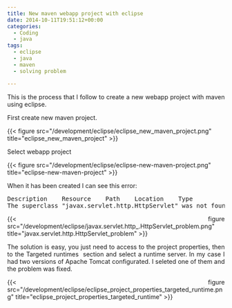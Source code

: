 ```yaml
---
title: New maven webapp project with eclipse
date: 2014-10-11T19:51:12+00:00
categories:
  - Coding
  - java
tags:
  - eclipse
  - java
  - maven
  - solving problem

---
```

<p style="text-align: justify">
  This is the process that I follow to create a new webapp project with maven using eclipse.
</p>

First create new maven project.

{{< figure src="/development/eclipse/eclipse_new_maven_project.png" title="eclipse_new_maven_project" >}}

Select webapp project

{{< figure src="/development/eclipse/eclipse-new-maven-project.png" title="eclipse-new-maven-project" >}}

When it has been created I can see this error:

<pre class="lang:java decode:true">Description    Resource    Path    Location    Type
The superclass "javax.servlet.http.HttpServlet" was not found on the Java Build Path    index.jsp    /jsf-primefaces-demo/src/main/webapp    line 1    JSP Problem</pre>

<p style="text-align: justify">
    {{< figure src="/development/eclipse/javax.servlet.http_.HttpServlet_problem.png" title="javax.servlet.http.HttpServlet_problem" >}}
</p>

<p style="text-align: justify">
  The solution is easy, you just need to access to the project properties, then to the <span class="lang:default highlight:0 decode:true  crayon-inline ">Targeted runtimes</span>  section and select a runtime server. In my case I had two versions of Apache Tomcat configurated. I seleted one of them and the problem was fixed.
</p>

<p style="text-align: justify">
    {{< figure src="/development/eclipse/eclipse_project_properties_targeted_runtime.png" title="eclipse_project_properties_targeted_runtime" >}}
</p>
